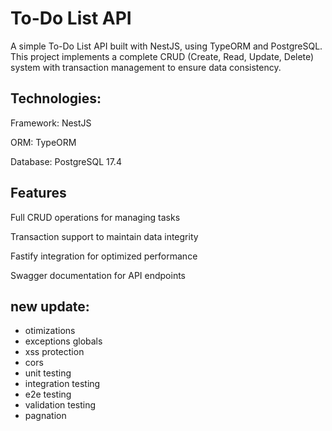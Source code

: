 # To-Do List API

A simple To-Do List API built with NestJS, using TypeORM and PostgreSQL. This project implements a
complete CRUD (Create, Read, Update, Delete) system with transaction management to ensure data consistency.

## Technologies:

Framework: NestJS

ORM: TypeORM

Database: PostgreSQL 17.4

## Features

Full CRUD operations for managing tasks

Transaction support to maintain data integrity

Fastify integration for optimized performance

Swagger documentation for API endpoints

## new update:

- otimizations
- exceptions globals
- xss protection
- cors
- unit testing
- integration testing
- e2e testing
- validation testing
- pagnation

